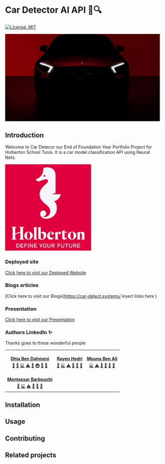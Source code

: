# Car Detector AI API 🚗🔍
[![License: MIT](https://img.shields.io/badge/License-MIT-yellow.svg)](https://opensource.org/licenses/MIT)

![Car Detector](TEST.gif)

## Introduction

Welcome to Car Detecor our End of Foundation Year Portfolio Project for Holberton School Tunis. It is a car model classification API using Neural Nets.


![Logo School](holberton.png)

###  Deployed site

[Click here to visit our Deployed Website](https://car-detect.systems/)

###  Blogs articles

[Click here to visit our Blogs](https://car-detect.systems/ insert links here )

###  Presentation

[Click here to visit our Presentation](https://docs.google.com/presentation/d/10dEp7BPVkv_gFFCBBhhpVIYzz9P5TSZ05xHUIwR1AKM/edit#slide=id.gf45378fd24_0_9)


### Authors LinkedIn ✨
Thanks goes to these wonderful people

<!-- ALL-CONTRIBUTORS-LIST:START - Do not remove or modify this section -->
<!-- prettier-ignore-start -->
<!-- markdownlint-disable -->
<table>
  <tr>
    <td align="center"><a href="https://github.com/cryptolake"><img src="https://avatars.githubusercontent.com/u/58823173?v=4" width="100px;" alt=""/><br /><sub><b><a href="https://www.linkedin.com/in/dhia-dahmeni-577a42216">Dhia Ben Dahmeni</b></sub></a><br />
    <a href="#blog-AsianCat54x" title="Project Management, Machine Learning Training & DEVOPS">📆</a>
    <a href="#ideas-MatthiasWanner" title="Ideas, Planning, & Feedback">🤔</a>
    <a href="#ideas-MatthiasWanner" title="Code">💻</a>
    <a href="#ideas-MatthiasWanner" title="Test">⚠️</a>
        <a href="#ideas-MatthiasWanner" title="Bugs">🐛</a>
    <a href="#ideas-MatthiasWanner" title="Infrastructure">🚇</a>
    <a href="#ideas-MatthiasWanner" title="Documentation">📖</a>
    <a href="#ideas-MatthiasWanner" title="Blog">📝</a>
    </td>
    <td align="center"><a href="https://github.com/rayenhdr93"><img src="https://avatars.githubusercontent.com/u/91053565?v=4" width="100px;" alt=""/><br /><sub><b><a href="https://www.linkedin.com/in/rayen-hedri-61ab5221a/">Rayen Hedri</b></sub></a><br />
    <a href="#ideas-MatthiasWanner" title="Web Scraping & Data Cleaning">🔣</a>
    <a href="#ideas-MatthiasWanner" title="Code">💻</a>
    <a href="#ideas-MatthiasWanner" title="Test">⚠️</a>
        <a href="#ideas-MatthiasWanner" title="Bugs">🐛</a>
    <a href="#ideas-MatthiasWanner" title="Documentation">📖</a>
    <a href="#ideas-MatthiasWanner" title="Blog">📝</a>
    </td>
    <td align="center"><a href="https://github.com/MounaBenAli"><img src="https://avatars.githubusercontent.com/u/90987270?v=4" width="100px;" alt=""/><br /><sub><b><a href="https://www.linkedin.com/in/mouna-ben-ali-643bb865/">Mouna Ben Ali</b></sub></a><br />
    <a href="#ideas-MatthiasWanner" title="Back-End">💻</a>
    <a href="#ideas-MatthiasWanner" title="Test">⚠️</a>
    <a href="#ideas-MatthiasWanner" title="Bugs">🐛</a>
    <a href="#ideas-MatthiasWanner" title="Design">🎨</a>
    <a href="#ideas-MatthiasWanner" title="Documentation">📖</a>
    <a href="#ideas-MatthiasWanner" title="Blog">📝</a>
    </td>
   <tr>
    <td align="center"><a href="https://github.com/MontassarBar"><img src="https://avatars.githubusercontent.com/u/91077064?v=4" width="100px;" alt=""/><br /><sub><b><a href="https://www.linkedin.com/in/montassar-barbouchi-391b6b220/">Montassar Barbouchi</b></sub></a><br />
    <a href="#ideas-MatthiasWanner" title="Front-End">🎨</a>
    <a href="#ideas-MatthiasWanner" title="Code">💻</a>
    <a href="#ideas-MatthiasWanner" title="Test">⚠️</a>
        <a href="#ideas-MatthiasWanner" title="Bugs">🐛</a>
    <a href="#ideas-MatthiasWanner" title="Documentation">📖</a>
    <a href="#ideas-MatthiasWanner" title="Blog">📝</a>
    </td>
  </tr>
</table>

<!-- markdownlint-restore -->
<!-- prettier-ignore-end -->

<!-- ALL-CONTRIBUTORS-LIST:END -->





## Installation
## Usage
## Contributing
## Related projects









